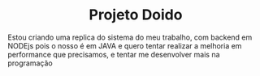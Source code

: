 <h1 align="center">Projeto Doido</h1>
<p>Estou criando uma replica do sistema do meu trabalho, com backend em NODEjs pois o nosso é em JAVA e quero tentar realizar a melhoria em performance que precisamos, e tentar me desenvolver mais na programação</p>